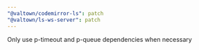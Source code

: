 ```yaml
---
"@valtown/codemirror-ls": patch
"@valtown/ls-ws-server": patch
---
```


Only use p-timeout and p-queue dependencies when necessary
